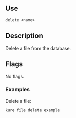 ## Use

`delete <name>`

## Description

Delete a file from the database.

## Flags 

No flags.

### Examples

Delete a file:
```
kure file delete example
```